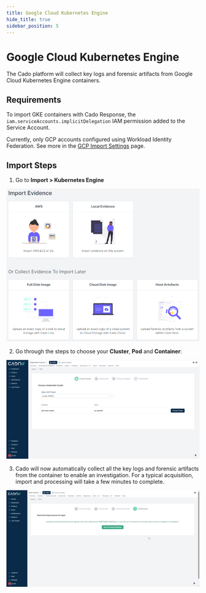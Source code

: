 ```yaml
---
title: Google Cloud Kubernetes Engine
hide_title: true
sidebar_position: 5
---
```


# Google Cloud Kubernetes Engine

The Cado platform will collect key logs and forensic artifacts from Google Cloud Kubernetes Engine containers.

## Requirements

To import GKE containers with Cado Response, the `iam.serviceAccounts.implicitDelegation` IAM permission added to the Service Account.

Currently, only GCP accounts configured using Workload Identity Federation. See more in the [GCP Import Settings](/cado-response/deploy/gcp/gcp-settings#workload-identity-federation) page.

## Import Steps

1) Go to **Import > Kubernetes Engine**

![Cado Import Screen showing the Kubernetes Engine options](/img/import.png)

2) Go through the steps to choose your **Cluster**, **Pod** and **Container**:

![Cado Import Screen showing the available Kubernetes Engine Clusters](/img/gke.png)

3) Cado will now automatically collect all the key logs and forensic artifacts from the container to enable an investigation.
For a typical acquisition, import and processing will take a few minutes to complete.

![Cado showing the confirmation screen of a successful Kubernetes Engine container capture](/img/eks3.png)




